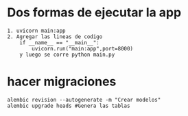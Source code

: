 # Dos formas de ejecutar la app
    1. uvicorn main:app
    2. Agregar las lineas de codigo
        if __name__ == "__main__":
            uvicorn.run("main:app",port=8000)
        y luego se corre python main.py

# hacer migraciones
    alembic revision --autogenerate -m "Crear modelos"
    alembic upgrade heads #Genera las tablas